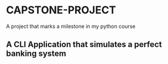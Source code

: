 # CAPSTONE-PROJECT
A project that marks a milestone in my python course
## A CLI Application that simulates a perfect banking system
